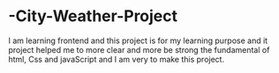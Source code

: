 # -City-Weather-Project
I am learning frontend and this project is for my learning purpose and it project helped me to more clear and more be strong the fundamental of html, Css and javaScript and I am very to make this project. 
